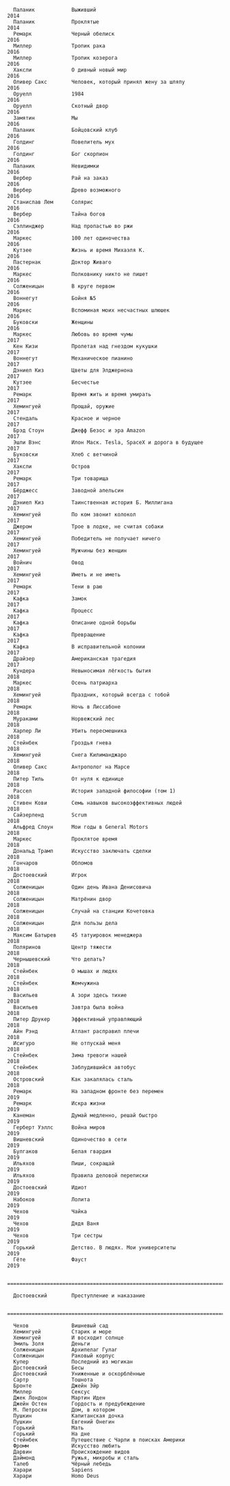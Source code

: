       Паланик            Выживший                                             2014
      Паланик            Проклятые                                            2014
      Ремарк             Черный обелиск                                       2016
      Миллер             Тропик рака                                          2016
      Миллер             Тропик козерога                                      2016
      Хаксли             О дивный новый мир                                   2016
      Оливер Сакс        Человек, который принял жену за шляпу                2016
      Оруелл             1984                                                 2016
      Оруелл             Скотный двор                                         2016
      Замятин            Мы                                                   2016
      Паланик            Бойцовский клуб                                      2016
      Голдинг            Повелитель мух                                       2016
      Голдинг            Бог скорпион                                         2016
      Паланик            Невидимки                                            2016
      Вербер             Рай на заказ                                         2016
      Вербер             Древо возможного                                     2016
      Станислав Лем      Солярис                                              2016
      Вербер             Тайна богов                                          2016
      Сэллинджер         Над пропастью во ржи                                 2016
      Маркес             100 лет одиночества                                  2016
      Кутзее             Жизнь и время Михаэля К.                             2016
      Пастернак          Доктор Живаго                                        2016
      Маркес             Полковнику никто не пишет                            2016
      Солженицын         В круге первом                                       2016
      Воннегут           Бойня №5                                             2016
      Маркес             Вспоминая моих несчастных шлюшек                     2016
      Буковски           Женщины                                              2016
      Маркес             Любовь во время чумы                                 2017
      Кен Кизи           Пролетая над гнездом кукушки                         2017
      Воннегут           Механическое пианино                                 2017
      Дэниел Киз         Цветы для Элджернона                                 2017
      Кутзее             Бесчестье                                            2017
      Ремарк             Время жить и время умирать                           2017
      Хемингуей          Прощай, оружие                                        2017
      Стендаль           Красное и черное                                     2017
      Брэд Стоун         Джефф Безос и эра Amazon                             2017
      Эшли Вэнс          Илон Маск. Tesla, SpaceX и дорога в будущее          2017
      Буковски           Хлеб с ветчиной                                      2017
      Хаксли             Остров                                               2017
      Ремарк             Три товарища                                         2017
      Бёрджесс           Заводной апельсин                                    2017
      Дэниел Киз         Таинственная история Б. Миллигана                    2017
      Хемингуей          По ком звонит колокол                                2017
      Джером             Трое в лодке, не считая собаки                       2017
      Хемингуей          Победитель не получает ничего                        2017
      Хемингуей          Мужчины без женщин                                   2017
      Войнич             Овод                                                 2017
      Хемингуей          Иметь и не иметь                                     2017
      Ремарк             Тени в раю                                           2017
      Кафка              Замок                                                2017
      Кафка              Процесс                                              2017
      Кафка              Описание одной борьбы                                2017
      Кафка              Превращение                                          2017
      Кафка              В исправительной колонии                             2017
      Драйзер            Американская трагедия                                2017
      Кундера            Невыносимая лёгкость бытия                           2018
      Маркес             Осень патриарха                                      2018
      Хемингуей          Праздник, который всегда с тобой                     2018
      Ремарк             Ночь в Лиссабоне                                     2018
      Мураками           Норвежский лес                                       2018
      Харпер Ли          Убить пересмешника                                   2018
      Стейнбек           Гроздья гнева                                        2018
      Хемингуей          Снега Килиманджаро                                   2018
      Оливер Сакс        Антрополог на Марсе                                  2018
      Питер Тиль         От нуля к единице                                    2018
      Рассел             История западной философии (том 1)                   2018
      Стивен Кови        Семь навыков высокоэффективных людей                 2018
      Сайзерленд         Scrum                                                2018
      Альфред Слоун      Мои годы в General Motors                            2018
      Маркес             Проклятое время                                      2018
      Дональд Трамп      Искусство заключать сделки                           2018
      Гончаров           Обломов                                              2018
      Достоевский        Игрок                                                2018
      Солженицын         Один день Ивана Денисовича                           2018
      Солженицын         Матрёнин двор                                        2018
      Солженицын         Случай на станции Кочетовка                          2018
      Солженицын         Для пользы дела                                      2018
      Максим Батырев     45 татуировок менеджера                              2018
      Поляринов          Центр тяжести                                        2018
      Чернышевский       Что делать?                                          2018
      Стейнбек           О мышах и людях                                      2018
      Стейнбек           Жемчужина                                            2018
      Васильев           А зори здесь тихие                                   2018
      Васильев           Завтра была война                                    2018
      Питер Друкер       Эффективный управляющий                              2018
      Айн Рэнд           Атлант расправил плечи                               2018
      Исигуро            Не отпускай меня                                     2018
      Стейнбек           Зима тревоги нашей                                   2018
      Стейнбек           Заблудившийся автобус                                2018
      Островский         Как закалялась сталь                                 2018
      Ремарк             На западном фронте без перемен                       2019
      Ремарк             Искра жизни                                          2019
      Канеман            Думай медленно, решай быстро                         2019
      Герберт Уэллс      Война миров                                          2019
      Вишневский         Одиночество в сети                                   2019
      Булгаков           Белая гвардия                                        2019
      Ильяхов            Пиши, сокращай                                       2019
      Ильяхов            Правила деловой переписки                            2019
      Достоевский        Идиот                                                2019
      Набоков            Лолита                                               2019
      Чехов              Чайка                                                2019
      Чехов              Дядя Ваня                                            2019
      Чехов              Три сестры                                           2019
      Горький            Детство. В людях. Мои университеты                   2019
      Гёте               Фауст                                                2019

      ============================================================================

      Достоевский        Преступление и наказание                             

      ============================================================================

      Чехов              Вишневый сад                                         
      Хемингуей          Старик и море                                        
      Хемингуей          И восходит солнце                                    
      Эмиль Золя         Деньги                                               
      Солженицын         Архипелаг Гулаг                                      
      Солженицын         Раковый корпус                                       
      Купер              Последний из могикан                                 
      Достоевский        Бесы                                                 
      Достоевский        Униженные и оскорблённые                             
      Сартр              Тошнота                                              
      Бронте             Джейн Эйр                                            
      Миллер             Сексус                                               
      Джек Лондон        Мартин Иден                                          
      Джейн Остен        Гордость и предубеждение                             
      М. Петросян        Дом, в котором                                       
      Пушкин             Капитанская дочка                                    
      Пушкин             Евгений Онегин                                       
      Горький            Мать                                                 
      Горький            На дне                                               
      Стейнбек           Путешествие с Чарли в поисках Америки                
      Фромм              Искусство любить                                     
      Дарвин             Происхождение видов                                  
      Даймонд            Ружья, микробы и сталь                               
      Талеб              Чёрный лебедь                                        
      Харари             Sapiens                                              
      Харари             Homo Deus 